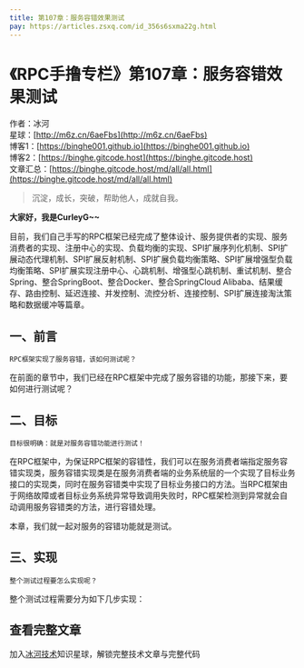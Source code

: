 ```yaml
---
title: 第107章：服务容错效果测试
pay: https://articles.zsxq.com/id_356s6sxma22g.html
---
```


# 《RPC手撸专栏》第107章：服务容错效果测试

作者：冰河
<br/>星球：[http://m6z.cn/6aeFbs](http://m6z.cn/6aeFbs)
<br/>博客1：[https://binghe001.github.io](https://binghe001.github.io)
<br/>博客2：[https://binghe.gitcode.host](https://binghe.gitcode.host)
<br/>文章汇总：[https://binghe.gitcode.host/md/all/all.html](https://binghe.gitcode.host/md/all/all.html)

> 沉淀，成长，突破，帮助他人，成就自我。

**大家好，我是CurleyG~~**

目前，我们自己手写的RPC框架已经完成了整体设计、服务提供者的实现、服务消费者的实现、注册中心的实现、负载均衡的实现、SPI扩展序列化机制、SPI扩展动态代理机制、SPI扩展反射机制、SPI扩展负载均衡策略、SPI扩展增强型负载均衡策略、SPI扩展实现注册中心、心跳机制、增强型心跳机制、重试机制、整合Spring、整合SpringBoot、整合Docker、整合SpringCloud Alibaba、结果缓存、路由控制、延迟连接、并发控制、流控分析、连接控制、SPI扩展连接淘汰策略和数据缓冲等篇章。

## 一、前言

`RPC框架实现了服务容错，该如何测试呢？`

在前面的章节中，我们已经在RPC框架中完成了服务容错的功能，那接下来，要如何进行测试呢？

## 二、目标

`目标很明确：就是对服务容错功能进行测试！`

在RPC框架中，为保证RPC框架的容错性，我们可以在服务消费者端指定服务容错实现类，服务容错实现类是在服务消费者端的业务系统层的一个实现了目标业务接口的实现类，同时在服务容错类中实现了目标业务接口的方法。当RPC框架由于网络故障或者目标业务系统异常导致调用失败时，RPC框架检测到异常就会自动调用服务容错类的方法，进行容错处理。

本章，我们就一起对服务的容错功能就是测试。

## 三、实现

`整个测试过程要怎么实现呢？`

整个测试过程需要分为如下几步实现：

## 查看完整文章

加入[冰河技术](http://m6z.cn/6aeFbs)知识星球，解锁完整技术文章与完整代码
